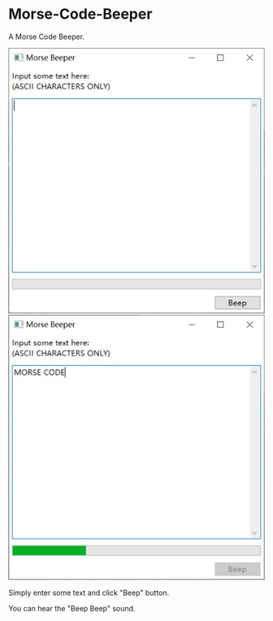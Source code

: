 # Morse-Code-Beeper
A Morse Code Beeper.

![MainWindow](MainWindow.JPG)
![Beeping](Beeping.JPG)

Simply enter some text and click "Beep" button.

You can hear the "Beep Beep" sound.
